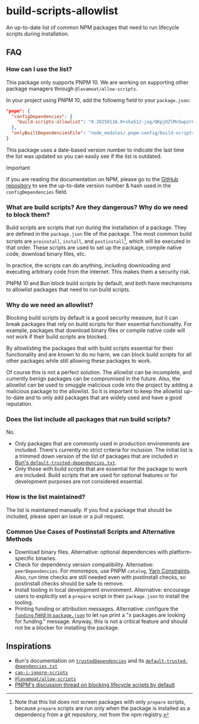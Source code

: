 # build-scripts-allowlist

An up-to-date list of common NPM packages that need to run lifecycle scripts during installation.

## FAQ

### How can I use the list?

This package only supports PNPM 10. We are working on supporting other package managers through `@lavamoat/allow-scripts`.

In your project using PNPM 10, add the following field to your `package.json`:

```json
"pnpm": {
  "configDependencies": {
    "build-scripts-allowlist": "0.20250116.0+sha512-jog/QKpjOZlMn5wpzrCLjOVkD65jigLQEX86yJdBKxUOPnFjAYlETBhILhVD6UpYFt1WVbHEy8uDYnoE5hWldg=="
  },
  "onlyBuiltDependenciesFile": "node_modules/.pnpm-config/build-scripts-allowlist/common.json"
}
```

This package uses a date-based version number to indicate the last time the list was updated so you can easily see if the list is outdated.

> [!IMPORTANT]
> If you are reading the documentation on NPM, please go to the [GitHub repository](https://github.com/haoqunjiang/build-scripts-allowlist) to see the up-to-date version number & hash used in the `configDependencies` field.

### What are build scripts? Are they dangerous? Why do we need to block them?

Build scripts are scripts that run during the installation of a package. They are defined in the `package.json` file of the package. The most common build scripts are `preinstall`, `install`, and `postinstall`[^1], which will be executed in that order. These scripts are used to set up the package, compile native code, download binary files, etc.

In practice, the scripts can do anything, including downloading and executing arbitrary code from the internet. This makes them a security risk.

PNPM 10 and Bun block build scripts by default, and both have mechanisms to allowlist packages that need to run build scripts.

### Why do we need an allowlist?

Blocking build scripts by default is a good security measure, but it can break packages that rely on build scripts for their essential functionality. For example, packages that download binary files or compile native code will not work if their build scripts are blocked.

By allowlisting the packages that with build scripts essential for their functionality and are known to do no harm, we can block build scripts for all other packages while still allowing these packages to work.

Of course this is not a perfect solution. The allowlist can be incomplete, and currently benign packages can be compromised in the future. Also, the allowlist can be used to smuggle malicious code into the project by adding a malicious package to the allowlist. So it is important to keep the allowlist up-to-date and to only add packages that are widely used and have a good reputation.

### Does the list include all packages that run build scripts?

No.

- Only packages that are commonly used in production environments are included. There's currently no strict criteria for inclusion. The initial list is a trimmed down version of the list of packages that are included in [Bun's `default-trusted-dependencies.txt`](https://github.com/oven-sh/bun/blob/c0e1da7280a3cd58796dd09696767e119de58ec1/src/install/default-trusted-dependencies.txt).
- Only those with build scripts that are essential for the package to work are included. Build scripts that are used for optional features or for development purposes are not considered essential.

### How is the list maintained?

The list is maintained manually. If you find a package that should be included, please open an issue or a pull request.

### Common Use Cases of Postinstall Scripts and Alternative Methods

- Download binary files. Alternative: optional dependencies with platform-specific binaries.
- Check for dependency version compatibility. Alternative: `peerDependencies`. For monorepos, use PNPM `catalog`, [Yarn Constraints](https://yarnpkg.com/features/constraints). Also, run time checks are still needed even with postinstall checks, so postinstall checks should be safe to remove.
- Install tooling in local development environment. Alternative: encourage users to explicitly set a `prepare` script in their `package.json` to install the tooling.
- Printing funding or attribution messages. Alternative: configure the [`funding` field in `package.json`](https://docs.npmjs.com/cli/v11/configuring-npm/package-json#funding) to let `npm` print a "x packages are looking for funding." message. Anyway, this is not a critical feature and should not be a blocker for installing the package.

## Inspirations

- Bun's documentation on [`trustedDependencies`](https://bun.sh/docs/install/lifecycle#trusteddependencies) and its [`default-trusted-dependencies.txt`](https://github.com/oven-sh/bun/blob/c0e1da7280a3cd58796dd09696767e119de58ec1/src/install/default-trusted-dependencies.txt)
- [`can-i-ignore-scripts`](https://github.com/naugtur/can-i-ignore-scripts)
- [`@lavamoat/allow-scripts`](https://www.npmjs.com/package/@lavamoat/allow-scripts)
- [PNPM's discussion thread on blocking lifecycle scripts by default](https://github.com/orgs/pnpm/discussions/8918)

[^1]: Note that this list does not screen packages with only `prepare` scripts, because `prepare` scripts are run only when the package is installed as a dependency from a git repository, not from the npm registry.
